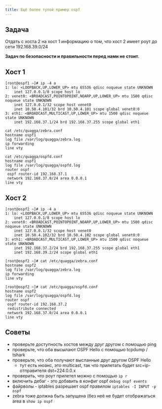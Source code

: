 ```yaml
---
title: Ещё более тупой пример ospf
---
```


## Задача

Отдать с хоста 2 на хост 1 информацию о том, что хост 2 имеет роут до сети 192.168.39.0/24

**Задач по безопасности и правильности перед нами не стоит.**

## Хост 1

```
[root@ospf1 ~]# ip -4 a
1: lo: <LOOPBACK,UP,LOWER_UP> mtu 65536 qdisc noqueue state UNKNOWN
    inet 127.0.0.1/8 scope host lo
2: venet0: <BROADCAST,POINTOPOINT,NOARP,UP,LOWER_UP> mtu 1500 qdisc noqueue state UNKNOWN
    inet 127.0.0.1/32 scope host venet0
    inet 10.50.4.101/32 brd 10.50.4.101 scope global venet0:0
3: eth1: <BROADCAST,MULTICAST,UP,LOWER_UP> mtu 1500 qdisc noqueue state UNKNOWN
    inet 192.168.37.1/24 brd 192.168.37.255 scope global eth1
```

```
cat /etc/quagga/zebra.conf
hostname ospf1
log file /var/log/quagga/zebra.log
ip forwarding
line vty
```

```
cat /etc/quagga/ospfd.conf
hostname ospf1
log file /var/log/quagga/ospfd.log
router ospf
 ospf router-id 192.168.37.1
 network 192.168.37.0/24 area 0.0.0.1
line vty
```

## Хост 2

```
[root@ospf2 ~]# ip -4 a
1: lo: <LOOPBACK,UP,LOWER_UP> mtu 65536 qdisc noqueue state UNKNOWN
    inet 127.0.0.1/8 scope host lo
2: venet0: <BROADCAST,POINTOPOINT,NOARP,UP,LOWER_UP> mtu 1500 qdisc noqueue state UNKNOWN
    inet 127.0.0.1/32 scope host venet0
    inet 10.50.4.102/32 brd 10.50.4.102 scope global venet0:0
3: eth1: <BROADCAST,MULTICAST,UP,LOWER_UP> mtu 1500 qdisc noqueue state UNKNOWN
    inet 192.168.37.2/24 brd 192.168.37.255 scope global eth1
    inet 192.168.39.2/24 scope global eth1
```
```
[root@ospf2 ~]# cat /etc/quagga/zebra.conf
hostname ospf2
log file /var/log/quagga/zebra.log
ip forwarding
line vty
```
```
[root@ospf2 ~]# cat /etc/quagga/ospfd.conf
hostname ospf2
log file /var/log/quagga/ospfd.log
router ospf
 ospf router-id 192.168.37.2
 redistribute connected
 network 192.168.37.0/24 area 0.0.0.1
line vty
```

## Советы

- проверьте доступность хостов между друг другом с помощью ping
- проверьте, что оба высылают OSPF Hello с помощью tcpdump / tshark
- проверьте, что оба получают высланные друг другом OSPF Hello
    - тут есть нюанс, это multicast, так что прилетать будет src=ip-отправителя dst=224.0.0.x
- проверить, что роут прилетел можно с помощью `ip r`
- включить дебаг - это добавить в конфиг ospf `debug ospf events`
- файрволы - iptables разрешает ospf правилом `iptables -I INPUT -p ospf`
- zebra тоже должна быть запущена (без неё не будет отображаться area в `show ip ospf`
